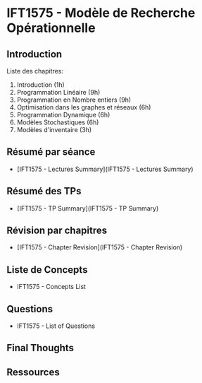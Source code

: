 # IFT1575 - Modèle de Recherche Opérationnelle

## Introduction

Liste des chapitres:
1. Introduction (1h)
2. Programmation Linéaire (9h)
3. Programmation en Nombre entiers (9h)
4. Optimisation dans les graphes et réseaux (6h)
5. Programmation Dynamique (6h)
6. Modèles Stochastiques (6h)
7. Modèles d'inventaire (3h)

## Résumé par séance

- [IFT1575 - Lectures Summary](IFT1575 - Lectures Summary)

## Résumé des TPs

- [IFT1575 - TP Summary](IFT1575 - TP Summary)

## Révision par chapitres

- [IFT1575 - Chapter Revision](IFT1575 - Chapter Revision)

## Liste de Concepts

- IFT1575 - Concepts List

## Questions

- IFT1575 - List of Questions

## Final Thoughts

## Ressources

